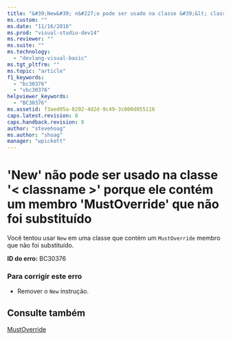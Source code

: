 ```yaml
---
title: "&#39;New&#39; n&#227;o pode ser usado na classe &#39;&lt; classname &gt;&#39; porque ele cont&#233;m um membro &#39;MustOverride&#39; que n&#227;o foi substitu&#237;do | Microsoft Docs"
ms.custom: ""
ms.date: "11/16/2016"
ms.prod: "visual-studio-dev14"
ms.reviewer: ""
ms.suite: ""
ms.technology: 
  - "devlang-visual-basic"
ms.tgt_pltfrm: ""
ms.topic: "article"
f1_keywords: 
  - "bc30376"
  - "vbc30376"
helpviewer_keywords: 
  - "BC30376"
ms.assetid: f3aed05a-8202-4d2d-9c49-3c000d055116
caps.latest.revision: 8
caps.handback.revision: 8
author: "stevehoag"
ms.author: "shoag"
manager: "wpickett"
---
```

# &#39;New&#39; n&#227;o pode ser usado na classe &#39;&lt; classname &gt;&#39; porque ele cont&#233;m um membro &#39;MustOverride&#39; que n&#227;o foi substitu&#237;do
Você tentou usar `New` em uma classe que contém um `MustOverride` membro que não foi substituído.  
  
 **ID do erro:** BC30376  
  
### Para corrigir este erro  
  
-   Remover o `New` instrução.  
  
## Consulte também  
 [MustOverride](../../visual-basic/language-reference/modifiers/mustoverride.md)